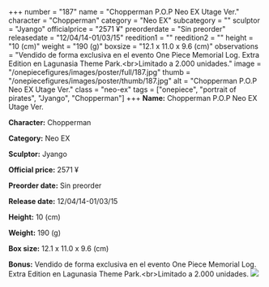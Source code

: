 +++
number = "187"
name = "Chopperman P.O.P Neo EX Utage Ver."
character = "Chopperman"
category = "Neo EX"
subcategory = ""
sculptor = "Jyango"
officialprice = "2571 ¥"
preorderdate = "Sin preorder"
releasedate = "12/04/14-01/03/15"
reedition1 = ""
reedition2 = ""
height = "10 (cm)"
weight = "190 (g)"
boxsize = "12.1 x 11.0 x 9.6 (cm)"
observations = "Vendido de forma exclusiva en el evento One Piece Memorial Log. Extra Edition en Lagunasia Theme Park.&lt;br&gt;Limitado a 2.000 unidades."
image = "/onepiecefigures/images/poster/full/187.jpg"
thumb = "/onepiecefigures/images/poster/thumb/187.jpg"
alt = "Chopperman P.O.P Neo EX Utage Ver."
class = "neo-ex"
tags = ["onepiece", "portrait of pirates", "Jyango", "Chopperman"]
+++
**Name:** Chopperman P.O.P Neo EX Utage Ver.

**Character:** Chopperman

**Category:** Neo EX 

**Sculptor:** Jyango

**Official price:** 2571 ¥

**Preorder date:** Sin preorder

**Release date:** 12/04/14-01/03/15

**Height:** 10 (cm)

**Weight:** 190 (g)

**Box size:** 12.1 x 11.0 x 9.6 (cm)

**Bonus:** Vendido de forma exclusiva en el evento One Piece Memorial Log. Extra Edition en Lagunasia Theme Park.&lt;br&gt;Limitado a 2.000 unidades.
<img src="/onepiecefigures/images/poster/thumb/187.jpg">